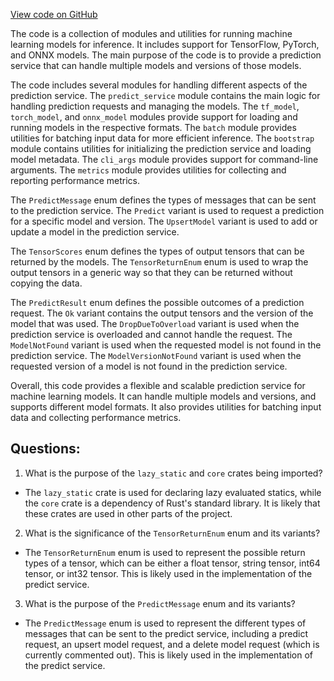 [View code on GitHub](https://github.com/misbahsy/the-algorithm/navi/navi/src/lib.rs)

The code is a collection of modules and utilities for running machine learning models for inference. It includes support for TensorFlow, PyTorch, and ONNX models. The main purpose of the code is to provide a prediction service that can handle multiple models and versions of those models. 

The code includes several modules for handling different aspects of the prediction service. The `predict_service` module contains the main logic for handling prediction requests and managing the models. The `tf_model`, `torch_model`, and `onnx_model` modules provide support for loading and running models in the respective formats. The `batch` module provides utilities for batching input data for more efficient inference. The `bootstrap` module contains utilities for initializing the prediction service and loading model metadata. The `cli_args` module provides support for command-line arguments. The `metrics` module provides utilities for collecting and reporting performance metrics. 

The `PredictMessage` enum defines the types of messages that can be sent to the prediction service. The `Predict` variant is used to request a prediction for a specific model and version. The `UpsertModel` variant is used to add or update a model in the prediction service. 

The `TensorScores` enum defines the types of output tensors that can be returned by the models. The `TensorReturnEnum` enum is used to wrap the output tensors in a generic way so that they can be returned without copying the data. 

The `PredictResult` enum defines the possible outcomes of a prediction request. The `Ok` variant contains the output tensors and the version of the model that was used. The `DropDueToOverload` variant is used when the prediction service is overloaded and cannot handle the request. The `ModelNotFound` variant is used when the requested model is not found in the prediction service. The `ModelVersionNotFound` variant is used when the requested version of a model is not found in the prediction service. 

Overall, this code provides a flexible and scalable prediction service for machine learning models. It can handle multiple models and versions, and supports different model formats. It also provides utilities for batching input data and collecting performance metrics.
## Questions: 
 1. What is the purpose of the `lazy_static` and `core` crates being imported?
- The `lazy_static` crate is used for declaring lazy evaluated statics, while the `core` crate is a dependency of Rust's standard library. It is likely that these crates are used in other parts of the project.

2. What is the significance of the `TensorReturnEnum` enum and its variants?
- The `TensorReturnEnum` enum is used to represent the possible return types of a tensor, which can be either a float tensor, string tensor, int64 tensor, or int32 tensor. This is likely used in the implementation of the predict service.

3. What is the purpose of the `PredictMessage` enum and its variants?
- The `PredictMessage` enum is used to represent the different types of messages that can be sent to the predict service, including a predict request, an upsert model request, and a delete model request (which is currently commented out). This is likely used in the implementation of the predict service.